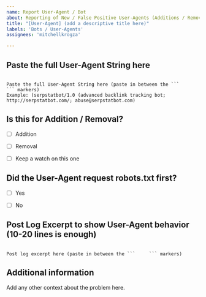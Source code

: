 ```yaml
---
name: Report User-Agent / Bot
about: Reporting of New / False Positive User-Agents (Additions / Removals)
title: "[User-Agent] (add a descriptive title here)"
labels: 'Bots / User-Agents'
assignees: 'mitchellkrogza'

---
```


## Paste the full User-Agent String here

```

Paste the full User-Agent String here (paste in between the ```     ``` markers)
Example: (serpstatbot/1.0 (advanced backlink tracking bot; http://serpstatbot.com/; abuse@serpstatbot.com)

```

## Is this for Addition / Removal?

 - [ ] Addition
 - [ ] Removal
 - [ ] Keep a watch on this one


## Did the User-Agent request robots.txt first?

 - [ ] Yes
 - [ ] No


## Post Log Excerpt to show User-Agent behavior (10-20 lines is enough)


```

Post log excerpt here (paste in between the ```     ``` markers)

```

## Additional information

Add any other context about the problem here.
